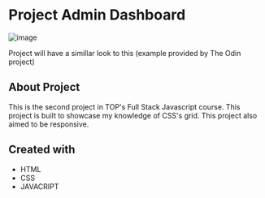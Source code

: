 # Project Admin Dashboard

![image](https://github.com/AbnerAlexson/Admin-Dashboard/assets/146349299/d7ef95e2-b8d2-47db-959c-0b8c63dd01ea)

Project will have a simillar look to this (example provided by The Odin project)

## About Project

This is the second project in TOP's Full Stack Javascript course. This project is built to showcase my knowledge of CSS's grid. This project also aimed to be responsive.

## Created with
<ul>
  <li>HTML</li>
  <li>CSS</li>
  <li>JAVACRIPT</li>
</ul>


